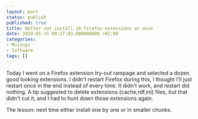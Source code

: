 ```yaml
---
layout: post
status: publish
published: true
title: Better not install 10 Firefox extensions at once
date: 2010-01-15 09:27:03.000000000 +01:00
categories:
- Musings
- Software
tags: []
---
```

Today I went on a Firefox extension try-out rampage and selected a dozen good looking extensions. I didn't restart Firefox during this, I thought I'll just restart once in the end instead of every time. It didn't work, and restart did nothing. A tip suggested to delete extensions.{cache,rdf,ini} files, but that didn't cut it, and I had to hunt down those extensions again.

The lesson: next time either install one by one or in smaller chunks.
